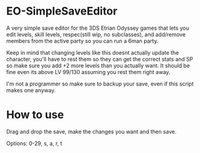 # EO-SimpleSaveEditor

A very simple save editor for the 3DS Etrian Odyssey games that lets you edit levels, skill levels, respec(still wip, no subclasses), and add/remove members from the active party so you can run a 6man party.

Keep in mind that changing levels like this doesnt actually update the character, you'll have to rest them so they can get the correct stats and SP so make sure you add +2 more levels than you actually want. It should be fine even its above LV 99/130 assuming you rest them right away.

I'm not a programmer so make sure to backup your save, even if this script makes one anyway.

# How to use
Drag and drop the save, make the changes you want and then save.

Options: 0-29, s, a, r, t

